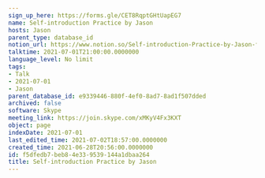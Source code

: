 ```yaml
---
sign_up_here: https://forms.gle/CET8RqptGHtUapEG7
name: Self-introduction Practice by Jason
hosts: Jason
parent_type: database_id
notion_url: https://www.notion.so/Self-introduction-Practice-by-Jason-f5dfedb7beb84e339539144a1dbaa264
talktime: 2021-07-01T21:00:00.0000000
language_level: No limit
tags:
- Talk
- 2021-07-01
- Jason
parent_database_id: e9339446-880f-4ef0-8ad7-8ad1f507dded
archived: false
software: Skype
meeting_link: https://join.skype.com/xMKyV4Fx3KXT
object: page
indexDate: 2021-07-01
last_edited_time: 2021-07-02T18:57:00.0000000
created_time: 2021-06-28T20:56:00.0000000
id: f5dfedb7-beb8-4e33-9539-144a1dbaa264
title: Self-introduction Practice by Jason
---
```







